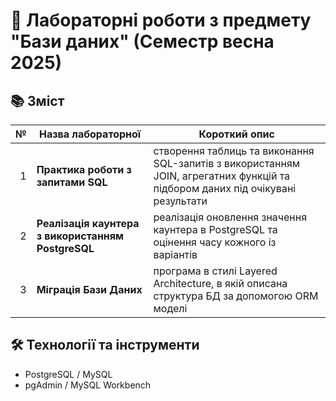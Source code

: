 # 💾 Лабораторні роботи з предмету "Бази даних" (Семестр весна 2025)


## 📚 Зміст

| № | Назва лабораторної | Короткий опис |
|--:|---------------------|----------------|
| 1 | **Практика роботи з запитами SQL** | створення таблиць та виконання SQL-запитів з використанням JOIN, агрегатних функцій та підбором даних під очікувані результати |
| 2 | **Реалізація каунтера з використанням PostgreSQL** |реалізація оновлення значення каунтера в PostgreSQL та оцінення часу кожного із варіантів |
| 3 | **Міграція Бази Даних** | програма в стилі Layered Architecture, в якій описана структура БД за допомогою ORM моделі  |

## 🛠️ Технології та інструменти

- PostgreSQL / MySQL
- pgAdmin / MySQL Workbench


